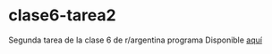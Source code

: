 # clase6-tarea2
 Segunda tarea de la clase 6 de r/argentina programa
 Disponible <a href="https://davidbernhardt.github.io/clase6-tarea2/">aquí<a>
